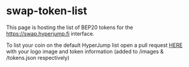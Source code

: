 # swap-token-list

This page is hosting the list of BEP20 tokens for the https://swap.hyperjump.fi interface.

To list your coin on the default HyperJump list open a pull request [HERE](https://github.com/HyperJump-DeFi/swap-token-list/pulls) with your logo image and token information (added to /images & /tokens.json respectively)

